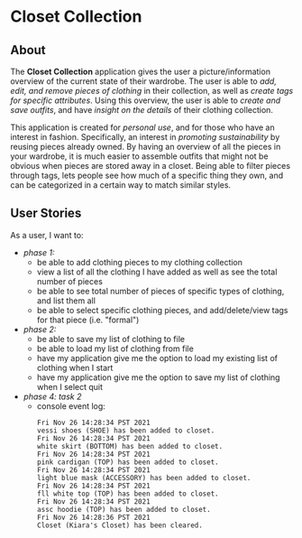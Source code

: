 # Closet Collection

## About
The **Closet Collection** application gives the user a picture/information overview of the current state of their wardrobe. The user is able to *add, edit, and remove pieces of clothing* in their collection, as well as *create tags for specific attributes*. Using this overview, the user is able to *create and save outfits*, and have *insight on the details* of their clothing collection.

This application is created for *personal use*, and for those who have an interest in fashion. Specifically, an interest in *promoting sustainability* by reusing pieces already owned. By having an overview of all the pieces in your wardrobe, it is much easier to assemble outfits that might not be obvious when pieces are stored away in a closet. Being able to filter pieces through tags, lets people see how much of a specific thing they own, and can be categorized in a certain way to match similar styles.

## User Stories
As a user, I want to:
- *phase 1:*
  - be able to add clothing pieces to my clothing collection
  - view a list of all the clothing I have added as well as see the total number of pieces
  - be able to see total number of pieces of specific types of clothing, and list them all
  - be able to select specific clothing pieces, and add/delete/view tags for that piece (i.e. "formal")
- *phase 2:*
  - be able to save my list of clothing to file
  - be able to load my list of clothing from file
  - have my application give me the option to load my existing list of clothing when I start
  - have my application give me the option to save my list of clothing when I select quit
- *phase 4: task 2*
  - console event log:
    ```
    Fri Nov 26 14:28:34 PST 2021
    vessi shoes (SHOE) has been added to closet.
    Fri Nov 26 14:28:34 PST 2021
    white skirt (BOTTOM) has been added to closet.
    Fri Nov 26 14:28:34 PST 2021
    pink cardigan (TOP) has been added to closet.
    Fri Nov 26 14:28:34 PST 2021
    light blue mask (ACCESSORY) has been added to closet.
    Fri Nov 26 14:28:34 PST 2021
    fll white top (TOP) has been added to closet.
    Fri Nov 26 14:28:34 PST 2021
    assc hoodie (TOP) has been added to closet.
    Fri Nov 26 14:28:36 PST 2021
    Closet (Kiara's Closet) has been cleared.
    ```